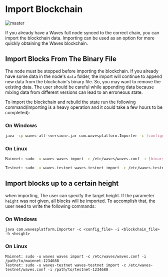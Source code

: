 # Import Blockchain
![master](https://img.shields.io/badge/node->%3D0.8.0-4bc51d.svg)

If you already have a Waves full node synced to the correct chain, you can import the blockchain data. Importing can be used as an option for more quickly obtaining the Waves blockchain.

## Import Blocks From The Binary File

The node must be stopped before importing the blockchain. If you already have some data in the node's `data` folder, the import will continue to append new data from the blockchain's binary file. So, you may want to remove the existing data. The user should be careful while appending data because mixing data from different versions can lead to an erroneous state.

To import the blockchain and rebuild the state run the following command(Importing is a heavy operation and it could take a few hours to be completed):

### On Windows

```bash
java -cp waves-all-<version>.jar com.wavesplatform.Importer -c [configuration-file-name] -i [binary-file-name]
```

### On Linux

```bash
Mainnet: sudo -u waves waves import -c /etc/waves/waves.conf -i [binary-file-name]

Testnet: sudo -u waves-testnet waves-testnet import -c /etc/waves-testnet/waves.conf -i [binary-file-name]
```

## Import blocks up to a certain height

when importing, The user can specify the target height. If the parameter `height` was not given, all blocks will be imported. To accomplish that, the user need to write the following commands:

### On Windows

```
java com.wavesplatform.Importer -c <config_file> -i <blockchain_file> -h <height>
```

### On Linux

```
Mainnet: sudo -u waves waves import -c /etc/waves/waves.conf -i /path/to/mainnet-1234688
Testnet: sudo -u waves-testnet waves-testnet import -c /etc/waves-testnet/waves.conf -i /path/to/testnet-1234688
```



